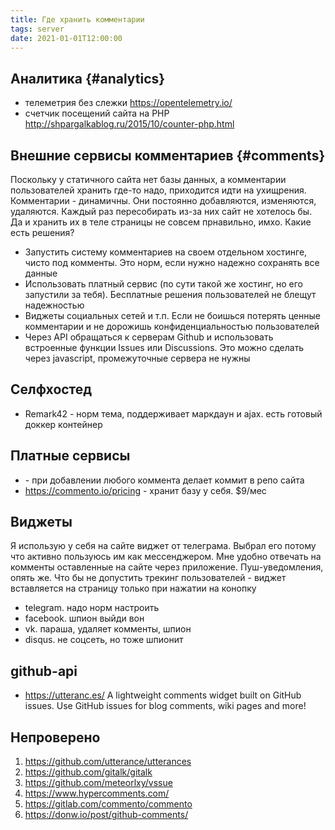 ```yaml
---
title: Где хранить комментарии
tags: server
date: 2021-01-01T12:00:00
---
```


## Аналитика {#analytics}
- телеметрия без слежки <https://opentelemetry.io/>
- счетчик посещений сайта на PHP <http://shpargalkablog.ru/2015/10/counter-php.html>

## Внешние сервисы комментариев {#comments} 
Поскольку у статичного сайта нет базы данных, а комментарии пользователей хранить где-то надо, приходится идти на ухищрения. Комментарии - динамичны. Они постоянно добавляются, изменяются, удаляются. Каждый раз пересобирать из-за них сайт не хотелось бы. Да и хранить их в теле страницы не совсем прнавильно, имхо. Какие есть решения?
- Запустить систему комментариев на своем отдельном хостинге, чисто под комменты. Это норм, если нужно надежно сохранять все данные
- Использовать платный сервис (по сути такой же хостинг, но его запустили за тебя). Бесплатные решения пользователей не блещут надежностью
- Виджеты социальных сетей и т.п. Если не боишься потерять ценные комментарии и не дорожишь конфиденциальностью пользователей
- Через API обращаться к серверам Github и использовать встроенные функции Issues или Discussions. Это можно сделать через javascript, промежуточные сервера не нужны


## Селфхостед
- Remark42 - норм тема, поддерживает маркдаун и ajax. есть готовый доккер контейнер

## Платные сервисы
- <Staticman> - при добавлении любого коммента делает коммит в репо сайта
- <https://commento.io/pricing> - хранит базу у себя. $9/мес

## Виджеты
Я использую у себя на сайте виджет от телеграма. Выбрал его потому что активно пользуюсь им как мессенджером. Мне удобно отвечать на комменты оставленные на сайте через приложение. Пуш-уведомления, опять же. Что бы не допустить трекинг пользователей - виджет вставляется на страницу только при нажатии на конопку

- telegram. надо норм настроить
- facebook. шпион выйди вон
- vk. параша, удаляет комменты, шпион
- disqus. не соцсеть, но тоже шпионит


## github-api
  - <https://utteranc.es/> A lightweight comments widget built on GitHub issues. Use GitHub issues for blog comments, wiki pages and more!

## Непроверено
1. <https://github.com/utterance/utterances>  
1. <https://github.com/gitalk/gitalk>  
1. <https://github.com/meteorlxy/vssue>
1. <https://www.hypercomments.com/>
1. <https://gitlab.com/commento/commento>  
2. <https://donw.io/post/github-comments/>
